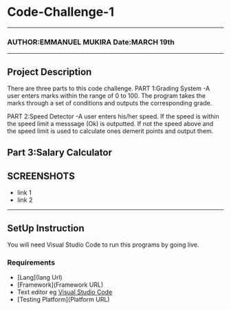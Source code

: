 # Code-Challenge-1
*****
### AUTHOR:EMMANUEL MUKIRA  Date:MARCH 19th
****
## Project Description
There are three parts to this code challenge.
PART 1:Grading System
-A user enters marks within the range of 0 to 100. The program takes the marks through a set of conditions and outputs the corresponding grade.

PART 2:Speed Detector
-A user enters his/her speed. If the speed is within the speed limit a messsage (Ok) is outputted. If not the speed above and the speed limit is used to calculate ones demerit points and output them.

Part 3:Salary Calculator
-

## SCREENSHOTS
- link 1
- link 2


********
## SetUp Instruction
You will need Visual Studio Code to run this programs by going live.
### Requirements
* [Lang](lang Url)
* [Framework](Framework URL)
* Text editor eg [Visual Studio Code](https://code.visualstudio.com/download)
* [Testing Platform](Platform URL)
